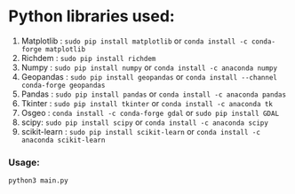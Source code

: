 # Python libraries used:

1. Matplotlib : `sudo pip install matplotlib` or `conda install -c conda-forge matplotlib`
2. Richdem : `sudo pip install richdem` 
3. Numpy : `sudo pip install numpy` or `conda install -c anaconda numpy`
4. Geopandas : `sudo pip install geopandas` or `conda install --channel conda-forge geopandas`
5. Pandas : `sudo pip install pandas` or `conda install -c anaconda pandas`
6. Tkinter : `sudo pip install tkinter` or `conda install -c anaconda tk`
7. Osgeo : `conda install -c conda-forge gdal` or `sudo pip install GDAL`
8. scipy: `sudo pip install scipy` or `conda install -c anaconda scipy`
9. scikit-learn :  `sudo pip install scikit-learn` or  `conda install -c anaconda scikit-learn`

### Usage:

`python3 main.py`

